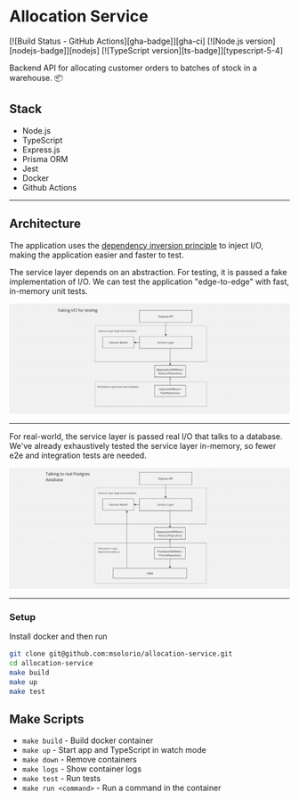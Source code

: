 # Allocation Service

[![Build Status - GitHub Actions][gha-badge]][gha-ci]
[![Node.js version][nodejs-badge]][nodejs]
[![TypeScript version][ts-badge]][typescript-5-4]

Backend API for allocating customer orders to batches of stock in a warehouse. 📦

## Stack
- Node.js
- TypeScript
- Express.js
- Prisma ORM
- Jest
- Docker
- Github Actions

---

## Architecture

The application uses the [dependency inversion principle](https://en.wikipedia.org/wiki/Dependency_inversion_principle) to inject I/O, making the application easier and faster to test.

The service layer depends on an abstraction. For testing, it is passed a fake implementation of I/O. We can test the application "edge-to-edge" with fast, in-memory unit tests.

![in-memory-implementation](README_assets/in-memory-implementation.png)

---

For real-world, the service layer is passed real I/O that talks to a database. We've already exhaustively tested the service layer in-memory, so fewer e2e and integration tests are needed.

![e2e-implementation](README_assets/e2e-implementation.png)

---

### Setup
Install docker and then run

```sh
git clone git@github.com:msolorio/allocation-service.git
cd allocation-service
make build
make up
make test
```

## Make Scripts

- `make build` - Build docker container
- `make up` - Start app and TypeScript in watch mode
- `make down` - Remove containers
- `make logs` - Show container logs
- `make test` - Run tests
- `make run <command>` - Run a command in the container
